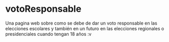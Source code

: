 # votoResponsable
Una pagina web sobre como se debe de dar un voto responsable en las elecciones escolares y también en un futuro en las elecciones regionales o presidenciales cuando tengan 18 años :v
